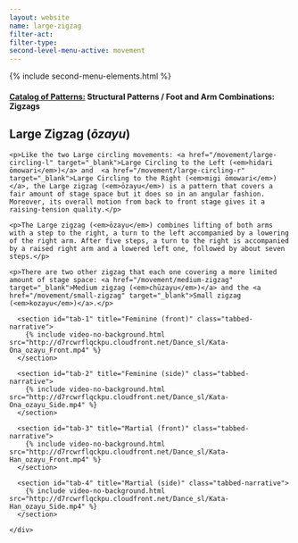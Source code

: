 ```yaml
---
layout: website
name: large-zigzag
filter-act:
filter-type:
second-level-menu-active: movement
---
```

{% include second-menu-elements.html %}

<main class="page-content">
  <div class="text-container">
    <h4><a href="/movement/">Catalog of Patterns:</a> Structural Patterns / Foot and Arm Combinations: Zigzags</h4>
    <h2>Large Zigzag (<em>ōzayu</em>)</h2>

    <p>Like the two Large circling movements: <a href="/movement/large-circling-l" target="_blank">Large Circling to the Left (<em>hidari ōmowari</em>)</a> and  <a href="/movement/large-circling-r" target="_blank">Large Circling to the Right (<em>migi ōmowari</em>)</a>, the Large zigzag (<em>ōzayu</em>) is a pattern that covers a fair amount of stage space but it does so in an angular fashion. Moreover, its overall motion from back to front stage gives it a raising-tension quality.</p>

    <p>The Large zigzag (<em>ōzayu</em>) combines lifting of both arms with a step to the right, a turn to the left accompanied by a lowering of the right arm. After five steps, a turn to the right is accompanied by a raised right arm and a lowered left one, followed by about seven steps.</p>

    <p>There are two other zigzag that each one covering a more limited amount of stage space: <a href="/movement/medium-zigzag" target="_blank">Medium zigzag (<em>chūzayu</em>)</a> and the <a href="/movement/small-zigzag" target="_blank">Small zigzag (<em>kozayu</em>)</a>.</p>

  </div>


<div class="tabs-container">
  <div class="tabs-container__links">
    <div class="wrapper">
      <div id="tabs"></div>
    </div>
  </div>
  <div class="tabs-container__content">
    <div class="wrapper">

      <section id="tab-1" title="Feminine (front)" class="tabbed-narrative">
        {% include video-no-background.html src="http://d7rcwrflqckpu.cloudfront.net/Dance_sl/Kata-Ona_ozayu_Front.mp4" %}
      </section>

      <section id="tab-2" title="Feminine (side)" class="tabbed-narrative">
        {% include video-no-background.html src="http://d7rcwrflqckpu.cloudfront.net/Dance_sl/Kata-Ona_ozayu_Side.mp4" %}
      </section>

      <section id="tab-3" title="Martial (front)" class="tabbed-narrative">
        {% include video-no-background.html src="http://d7rcwrflqckpu.cloudfront.net/Dance_sl/Kata-Han_ozayu_Front.mp4" %}
      </section>

      <section id="tab-4" title="Martial (side)" class="tabbed-narrative">
        {% include video-no-background.html src="http://d7rcwrflqckpu.cloudfront.net/Dance_sl/Kata-Han_ozayu_Side.mp4" %}
      </section>

    </div>
  </div>
</div>
</main>
